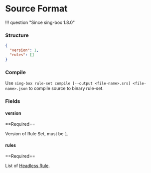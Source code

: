 # Source Format

!!! question "Since sing-box 1.8.0"

### Structure

```json
{
  "version": 1,
  "rules": []
}
```

### Compile

Use `sing-box rule-set compile [--output <file-name>.srs] <file-name>.json` to compile source to binary rule-set.

### Fields

#### version

==Required==

Version of Rule Set, must be `1`.

#### rules

==Required==

List of [Headless Rule](./headless-rule.md/).
